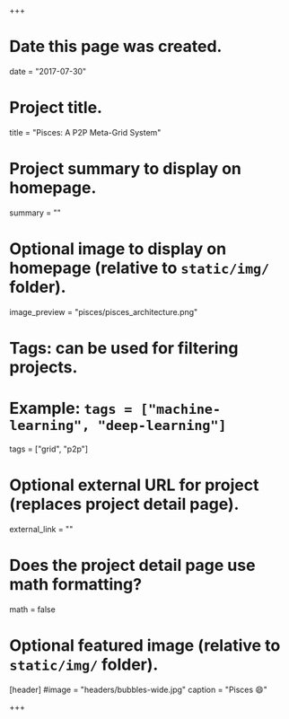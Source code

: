 +++
# Date this page was created.
date = "2017-07-30"

# Project title.
title = "Pisces: A P2P Meta-Grid System"

# Project summary to display on homepage.
summary = ""

# Optional image to display on homepage (relative to `static/img/` folder).
image_preview = "pisces/pisces_architecture.png"

# Tags: can be used for filtering projects.
# Example: `tags = ["machine-learning", "deep-learning"]`
tags = ["grid", "p2p"]

# Optional external URL for project (replaces project detail page).
external_link = ""

# Does the project detail page use math formatting?
math = false

# Optional featured image (relative to `static/img/` folder).
[header]
#image = "headers/bubbles-wide.jpg"
caption = "Pisces :smile:"

+++

